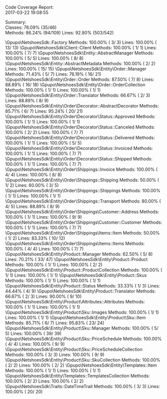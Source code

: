 

Code Coverage Report:      
  2017-03-22 19:08:55      
                           
 Summary:                  
  Classes: 76.09% (35/46)  
  Methods: 86.24% (94/109) 
  Lines:   92.80% (503/542)

\Gpupo\NetshoesSdk::Factory
  Methods: 100.00% ( 3/ 3)   Lines: 100.00% ( 13/ 13)
\Gpupo\NetshoesSdk\Client::Client
  Methods: 100.00% ( 1/ 1)   Lines: 100.00% (  7/  7)
\Gpupo\NetshoesSdk\Entity::AbstractManager
  Methods: 100.00% ( 5/ 5)   Lines: 100.00% (  8/  8)
\Gpupo\NetshoesSdk\Entity::AbstractMetadata
  Methods: 100.00% ( 2/ 2)   Lines: 100.00% ( 15/ 15)
\Gpupo\NetshoesSdk\Entity\Order::Manager
  Methods:  71.43% ( 5/ 7)   Lines:  76.19% ( 16/ 21)
\Gpupo\NetshoesSdk\Entity\Order::Order
  Methods:  87.50% ( 7/ 8)   Lines:  88.89% ( 16/ 18)
\Gpupo\NetshoesSdk\Entity\Order::OrderCollection
  Methods: 100.00% ( 1/ 1)   Lines: 100.00% (  1/  1)
\Gpupo\NetshoesSdk\Entity\Order::Translator
  Methods:  66.67% ( 2/ 3)   Lines:  88.89% (  8/  9)
\Gpupo\NetshoesSdk\Entity\Order\Decorator::AbstractDecorator
  Methods:  85.71% ( 6/ 7)   Lines:  95.24% ( 20/ 21)
\Gpupo\NetshoesSdk\Entity\Order\Decorator\Status::Approved
  Methods: 100.00% ( 1/ 1)   Lines: 100.00% (  1/  1)
\Gpupo\NetshoesSdk\Entity\Order\Decorator\Status::Canceled
  Methods: 100.00% ( 2/ 2)   Lines: 100.00% (  7/  7)
\Gpupo\NetshoesSdk\Entity\Order\Decorator\Status::Delivered
  Methods: 100.00% ( 1/ 1)   Lines: 100.00% (  5/  5)
\Gpupo\NetshoesSdk\Entity\Order\Decorator\Status::Invoiced
  Methods: 100.00% ( 1/ 1)   Lines: 100.00% (  7/  7)
\Gpupo\NetshoesSdk\Entity\Order\Decorator\Status::Shipped
  Methods: 100.00% ( 1/ 1)   Lines: 100.00% (  7/  7)
\Gpupo\NetshoesSdk\Entity\Order\Shippings::Invoice
  Methods: 100.00% ( 4/ 4)   Lines: 100.00% (  8/  8)
\Gpupo\NetshoesSdk\Entity\Order\Shippings::Shipping
  Methods:  50.00% ( 1/ 2)   Lines:  60.00% (  3/  5)
\Gpupo\NetshoesSdk\Entity\Order\Shippings::Shippings
  Methods: 100.00% ( 1/ 1)   Lines: 100.00% (  1/  1)
\Gpupo\NetshoesSdk\Entity\Order\Shippings::Transport
  Methods:  80.00% ( 4/ 5)   Lines:  88.89% (  8/  9)
\Gpupo\NetshoesSdk\Entity\Order\Shippings\Customer::Address
  Methods: 100.00% ( 1/ 1)   Lines: 100.00% (  9/  9)
\Gpupo\NetshoesSdk\Entity\Order\Shippings\Customer::Customer
  Methods: 100.00% ( 1/ 1)   Lines: 100.00% (  7/  7)
\Gpupo\NetshoesSdk\Entity\Order\Shippings\Items::Item
  Methods:  50.00% ( 1/ 2)   Lines:  83.33% ( 10/ 12)
\Gpupo\NetshoesSdk\Entity\Order\Shippings\Items::Items
  Methods: 100.00% ( 4/ 4)   Lines: 100.00% (  7/  7)
\Gpupo\NetshoesSdk\Entity\Product::Manager
  Methods:  62.50% ( 5/ 8)   Lines:  70.21% ( 33/ 47)
\Gpupo\NetshoesSdk\Entity\Product::Product
  Methods: 100.00% ( 1/ 1)   Lines: 100.00% (  2/  2)
\Gpupo\NetshoesSdk\Entity\Product::ProductCollection
  Methods: 100.00% ( 1/ 1)   Lines: 100.00% (  1/  1)
\Gpupo\NetshoesSdk\Entity\Product::Skus
  Methods: 100.00% ( 1/ 1)   Lines: 100.00% (  1/  1)
\Gpupo\NetshoesSdk\Entity\Product::Status
  Methods:  33.33% ( 1/ 3)   Lines:  44.44% (  4/  9)
\Gpupo\NetshoesSdk\Entity\Product::Translator
  Methods:  66.67% ( 2/ 3)   Lines:  90.00% (  9/ 10)
\Gpupo\NetshoesSdk\Entity\Product\Attributes::Attributes
  Methods: 100.00% ( 1/ 1)   Lines: 100.00% (  1/  1)
\Gpupo\NetshoesSdk\Entity\Product\Sku::Images
  Methods: 100.00% ( 1/ 1)   Lines: 100.00% (  1/  1)
\Gpupo\NetshoesSdk\Entity\Product\Sku::Item
  Methods:  85.71% ( 6/ 7)   Lines:  95.83% ( 23/ 24)
\Gpupo\NetshoesSdk\Entity\Product\Sku::Manager
  Methods: 100.00% ( 5/ 5)   Lines: 100.00% ( 39/ 39)
\Gpupo\NetshoesSdk\Entity\Product\Sku::PriceSchedule
  Methods: 100.00% ( 4/ 4)   Lines: 100.00% (  9/  9)
\Gpupo\NetshoesSdk\Entity\Product\Sku::PriceScheduleCollection
  Methods: 100.00% ( 3/ 3)   Lines: 100.00% (  9/  9)
\Gpupo\NetshoesSdk\Entity\Product\Sku::SkuCollection
  Methods: 100.00% ( 2/ 2)   Lines: 100.00% (  2/  2)
\Gpupo\NetshoesSdk\Entity\Templates::Item
  Methods: 100.00% ( 1/ 1)   Lines: 100.00% (  1/  1)
\Gpupo\NetshoesSdk\Entity\Templates::TemplatesCollection
  Methods: 100.00% ( 2/ 2)   Lines: 100.00% (  2/  2)
\Gpupo\NetshoesSdk\Traits::DateTimeTrait
  Methods: 100.00% ( 3/ 3)   Lines: 100.00% ( 20/ 20)
